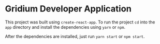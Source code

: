 # Gridium Developer Application

This project was built using `create-react-app`. To run the project `cd` into the `app` directory and install the dependencies using `yarn` or `npm`.

After the dependencies are installed, just run `yarn start` or `npm start`.
